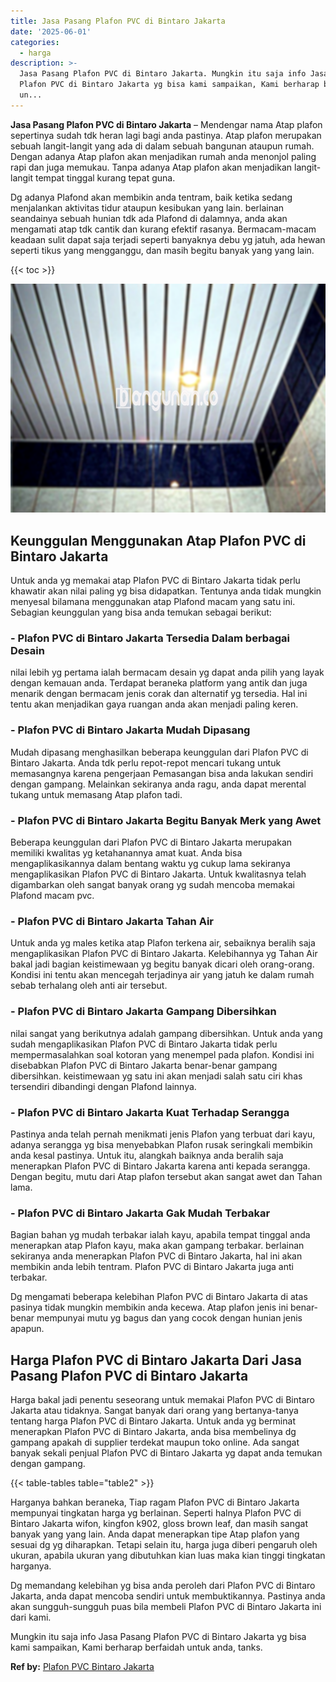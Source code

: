 ```yaml
---
title: Jasa Pasang Plafon PVC di Bintaro Jakarta
date: '2025-06-01'
categories:
  - harga
description: >-
  Jasa Pasang Plafon PVC di Bintaro Jakarta. Mungkin itu saja info Jasa Pasang
  Plafon PVC di Bintaro Jakarta yg bisa kami sampaikan, Kami berharap berfaidah
  un...
---
```


**Jasa Pasang Plafon PVC di Bintaro Jakarta** – Mendengar nama Atap plafon sepertinya sudah tdk heran lagi bagi anda pastinya. Atap plafon merupakan sebuah langit-langit yang ada di dalam sebuah bangunan ataupun rumah. Dengan adanya Atap plafon akan menjadikan rumah anda menonjol paling rapi dan juga memukau. Tanpa adanya Atap plafon akan menjadikan langit-langit tempat tinggal kurang tepat guna.

Dg adanya Plafond akan membikin anda tentram, baik ketika sedang menjalankan aktivitas tidur ataupun kesibukan yang lain. berlainan seandainya sebuah hunian tdk ada Plafond di dalamnya, anda akan mengamati atap tdk cantik dan kurang efektif rasanya. Bermacam-macam keadaan sulit dapat saja terjadi seperti banyaknya debu yg jatuh, ada hewan seperti tikus yang mengganggu, dan masih begitu banyak yang yang lain.

{{< toc >}}

![Jasa Pasang Plafon PVC di Bintaro Jakarta](/images/flafond-pvc-murah24.png)

## Keunggulan Menggunakan Atap Plafon PVC di Bintaro Jakarta

Untuk anda yg memakai atap Plafon PVC di Bintaro Jakarta tidak perlu khawatir akan nilai paling yg bisa didapatkan. Tentunya anda tidak mungkin menyesal bilamana menggunakan atap Plafond macam yang satu ini. Sebagian keunggulan yang bisa anda temukan sebagai berikut:

### \- Plafon PVC di Bintaro Jakarta Tersedia Dalam berbagai Desain

nilai lebih yg pertama ialah bermacam desain yg dapat anda pilih yang layak dengan kemauan anda. Terdapat beraneka platform yang antik dan juga menarik dengan bermacam jenis corak dan alternatif yg tersedia. Hal ini tentu akan menjadikan gaya ruangan anda akan menjadi paling keren.

### \- Plafon PVC di Bintaro Jakarta Mudah Dipasang

Mudah dipasang menghasilkan beberapa keunggulan dari Plafon PVC di Bintaro Jakarta. Anda tdk perlu repot-repot mencari tukang untuk memasangnya karena pengerjaan Pemasangan bisa anda lakukan sendiri dengan gampang. Melainkan sekiranya anda ragu, anda dapat merental tukang untuk memasang Atap plafon tadi.

### \- Plafon PVC di Bintaro Jakarta Begitu Banyak Merk yang Awet

Beberapa keunggulan dari Plafon PVC di Bintaro Jakarta merupakan memiliki kwalitas yg ketahanannya amat kuat. Anda bisa mengaplikasikannya dalam bentang waktu yg cukup lama sekiranya mengaplikasikan Plafon PVC di Bintaro Jakarta. Untuk kwalitasnya telah digambarkan oleh sangat banyak orang yg sudah mencoba memakai Plafond macam pvc.

### \- Plafon PVC di Bintaro Jakarta Tahan Air

Untuk anda yg males ketika atap Plafon terkena air, sebaiknya beralih saja mengaplikasikan Plafon PVC di Bintaro Jakarta. Kelebihannya yg Tahan Air bakal jadi bagian keistimewaan yg begitu banyak dicari oleh orang-orang. Kondisi ini tentu akan mencegah terjadinya air yang jatuh ke dalam rumah sebab terhalang oleh anti air tersebut.

### \- Plafon PVC di Bintaro Jakarta Gampang Dibersihkan

nilai sangat yang berikutnya adalah gampang dibersihkan. Untuk anda yang sudah mengaplikasikan Plafon PVC di Bintaro Jakarta tidak perlu mempermasalahkan soal kotoran yang menempel pada plafon. Kondisi ini disebabkan Plafon PVC di Bintaro Jakarta benar-benar gampang dibersihkan. keistimewaan yg satu ini akan menjadi salah satu ciri khas tersendiri dibandingi dengan Plafond lainnya.

### \- Plafon PVC di Bintaro Jakarta Kuat Terhadap Serangga

Pastinya anda telah pernah menikmati jenis Plafon yang terbuat dari kayu, adanya serangga yg bisa menyebabkan Plafon rusak seringkali membikin anda kesal pastinya. Untuk itu, alangkah baiknya anda beralih saja menerapkan Plafon PVC di Bintaro Jakarta karena anti kepada serangga. Dengan begitu, mutu dari Atap plafon tersebut akan sangat awet dan Tahan lama.

### \- Plafon PVC di Bintaro Jakarta Gak Mudah Terbakar

Bagian bahan yg mudah terbakar ialah kayu, apabila tempat tinggal anda menerapkan atap Plafon kayu, maka akan gampang terbakar. berlainan sekiranya anda menerapkan Plafon PVC di Bintaro Jakarta, hal ini akan membikin anda lebih tentram. Plafon PVC di Bintaro Jakarta juga anti terbakar.

Dg mengamati beberapa kelebihan Plafon PVC di Bintaro Jakarta di atas pasinya tidak mungkin membikin anda kecewa. Atap plafon jenis ini benar-benar mempunyai mutu yg bagus dan yang cocok dengan hunian jenis apapun.

## Harga Plafon PVC di Bintaro Jakarta Dari Jasa Pasang Plafon PVC di Bintaro Jakarta

Harga bakal jadi penentu seseorang untuk memakai Plafon PVC di Bintaro Jakarta atau tidaknya. Sangat banyak dari orang yang bertanya-tanya tentang harga Plafon PVC di Bintaro Jakarta. Untuk anda yg berminat menerapkan Plafon PVC di Bintaro Jakarta, anda bisa membelinya dg gampang apakah di supplier terdekat maupun toko online. Ada sangat banyak sekali penjual Plafon PVC di Bintaro Jakarta yg dapat anda temukan dengan gampang.

{{< table-tables table="table2" >}}

Harganya bahkan beraneka, Tiap ragam Plafon PVC di Bintaro Jakarta mempunyai tingkatan harga yg berlainan. Seperti halnya Plafon PVC di Bintaro Jakarta wifon, kingfon k902, gloss brown leaf, dan masih sangat banyak yang yang lain. Anda dapat menerapkan tipe Atap plafon yang sesuai dg yg diharapkan. Tetapi selain itu, harga juga diberi pengaruh oleh ukuran, apabila ukuran yang dibutuhkan kian luas maka kian tinggi tingkatan harganya.

Dg memandang kelebihan yg bisa anda peroleh dari Plafon PVC di Bintaro Jakarta, anda dapat mencoba sendiri untuk membuktikannya. Pastinya anda akan sungguh-sungguh puas bila membeli Plafon PVC di Bintaro Jakarta ini dari kami.

Mungkin itu saja info Jasa Pasang Plafon PVC di Bintaro Jakarta yg bisa kami sampaikan, Kami berharap berfaidah untuk anda, tanks.

**Ref by:** [Plafon PVC Bintaro Jakarta](https://id.wikipedia.org/wiki/Plafon)
